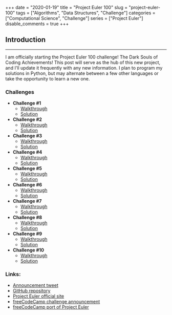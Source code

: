+++ 
date = "2020-01-19"
title = "Project Euler 100"
slug = "project-euler-100" 
tags = ["Algorithms", "Data Structures", "Challenge"]
categories = ["Computational Science", "Challenge"]
series = ["Project Euler"]
disable_comments = true
+++

## Introduction
---
I am officially starting the Project Euler 100 challenge! The Dark Souls of Coding Achievements! This post will serve 
as the hub of this new project, and I'll update it frequently with any new information. I plan to program my solutions 
in Python, but may alternate between a few other languages or take the opportunity to learn a new one.

### Challenges
* **Challenge #1**
    * [Walkthrough][w1]
    * [Solution][s1]
* **Challenge #2**
    * [Walkthrough][w2]
    * [Solution][s2]
* **Challenge #3**
    * [Walkthrough][w3]
    * [Solution][s3]
* **Challenge #4**
    * [Walkthrough][w4]
    * [Solution][s4]
* **Challenge #5**
    * [Walkthrough][w5]
    * [Solution][s5]
* **Challenge #6**
    * [Walkthrough][w6]
    * [Solution][s6]
* **Challenge #7**
    * [Walkthrough][w7]
    * [Solution][s7]
* **Challenge #8**
    * [Walkthrough][w8]
    * [Solution][s8]
* **Challenge #9**
    * [Walkthrough][w9and10]
    * [Solution][s9]
* **Challenge #10**
    * [Walkthrough][w9and10]
    * [Solution][s10]

### Links:
* [Announcement tweet][1]
* [GitHub repository][2]
* [Project Euler official site][3]
* [freeCodeCamp challenge announcement][4]
* [freeCodeCamp port of Project Euler][5]

[1]: https://twitter.com/therealFIGBERT/status/1219155513855733761
[2]: https://github.com/therealFIGBERT/ProjectEuler100
[3]: https://projecteuler.net/
[4]: https://www.freecodecamp.org/news/projecteuler100-coding-challenge-competitive-programming/
[5]: https://www.freecodecamp.org/learn/coding-interview-prep/project-euler/
[w1]: /posts/project-euler-challenge-one/
[w2]: /posts/project-euler-challenge-two/
[w3]: /posts/project-euler-challenge-three/
[w4]: /posts/project-euler-challenge-four/
[w5]: /posts/project-euler-challenge-five/
[w6]: /posts/project-euler-challenge-six/
[w7]: /posts/project-euler-challenge-seven/
[w8]: /posts/project-euler-challenge-eight/
[w9and10]: /posts/project-euler-challenge-nine-and-ten/
[s1]: https://github.com/therealFIGBERT/ProjectEuler100/blob/master/problem001.py
[s2]: https://github.com/therealFIGBERT/ProjectEuler100/blob/master/problem002.py
[s3]: https://github.com/therealFIGBERT/ProjectEuler100/blob/master/problem003.py
[s4]: https://github.com/therealFIGBERT/ProjectEuler100/blob/master/problem004.py
[s5]: https://github.com/therealFIGBERT/ProjectEuler100/blob/master/problem005.py
[s6]: https://github.com/therealFIGBERT/ProjectEuler100/blob/master/problem006.py
[s7]: https://github.com/therealFIGBERT/ProjectEuler100/blob/master/problem007.py
[s8]: https://github.com/therealFIGBERT/ProjectEuler100/blob/master/problem008.py
[s9]: https://github.com/therealFIGBERT/ProjectEuler100/blob/master/problem009.py
[s10]: https://github.com/therealFIGBERT/ProjectEuler100/blob/master/problem010.py
